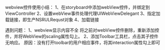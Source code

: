  webview控件使用小结：
 1、在storyboard中添加webView控件，并绑定到ViewController
 2、设置webView事件处理代理UIWebViewDelegant
 3、指定加载链接，即生产NSRULRequst对象
 4、加载链接
 
 遇到问题：
 1、webview显示内容不全
    将之前对webView控件删除，重新添加控件，并将WebView的scaling属性勾上。
 2、添加Toolbar工具栏，点击其子控件无响应。
    原因：没有打开toolbar的用户相应事件，将其interaction属性勾上即可

